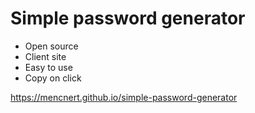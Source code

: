 # Simple password generator

- Open source
- Client site
- Easy to use
- Copy on click

https://mencnert.github.io/simple-password-generator
